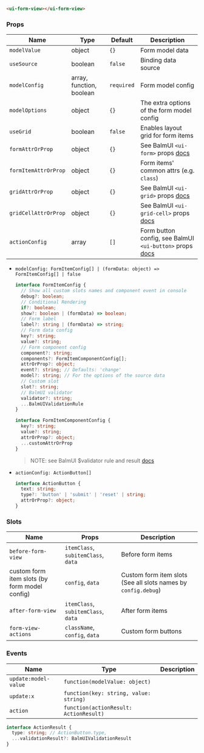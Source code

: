 ```html
<ui-form-view></ui-form-view>
```

### Props

| Name                 | Type                     | Default    | Description                                                                                                |
| -------------------- | ------------------------ | ---------- | ---------------------------------------------------------------------------------------------------------- |
| `modelValue`         | object                   | `{}`       | Form model data                                                                                            |
| `useSource`          | boolean                  | `false`    | Binding data source                                                                                        |
| `modelConfig`        | array, function, boolean | `required` | Form model config                                                                                          |
| `modelOptions`       | object                   | `{}`       | The extra options of the form model config                                                                 |
| `useGrid`            | boolean                  | `false`    | Enables layout grid for form items                                                                         |
| `formAttrOrProp`     | object                   | `{}`       | See BalmUI `<ui-form>` props [docs](https://v8.material.balmjs.com/#/layout/form)                          |
| `formItemAttrOrProp` | object                   | `{}`       | Form items' common attrs (e.g. `class`)                                                                    |
| `gridAttrOrProp`     | object                   | `{}`       | See BalmUI `<ui-grid>` props [docs](https://v8.material.balmjs.com/#/layout/grid)                          |
| `gridCellAttrOrProp` | object                   | `{}`       | See BalmUI `<ui-grid-cell>` props [docs](https://v8.material.balmjs.com/#/layout/grid)                     |
| `actionConfig`       | array                    | `[]`       | Form button config, see BalmUI `<ui-button>` props [docs](https://v8.material.balmjs.com/#/general/button) |

- `modelConfig: FormItemConfig[] | (formData: object) => FormItemConfig[] | false`

  ```ts
  interface FormItemConfig {
    // Show all custom slots names and component event in console
    debug?: boolean;
    // Conditional Rendering
    if?: boolean;
    show?: boolean | (formData) => boolean;
    // Form label
    label?: string | (formData) => string;
    // Form data config
    key?: string;
    value?: string;
    // Form component config
    component?: string;
    components?: FormItemComponentConfig[];
    attrOrProp?: object;
    event?: string; // Defaults: 'change'
    model?: string; // For the options of the source data
    // Custom slot
    slot?: string;
    // BalmUI validator
    validator?: string;
    ...BalmUIValidationRule
  }

  interface FormItemComponentConfig {
    key?: string;
    value?: string;
    attrOrProp?: object;
    ...customAttrOrProp
  }
  ```

  > NOTE: see BalmUI $validator rule and result [docs](https://v8.material.balmjs.com/#/data-input/validator)

- `actionConfig: ActionButton[]`

  ```ts
  interface ActionButton {
    text: string;
    type?: 'button' | 'submit' | 'reset' | string;
    attrOrProp?: object;
  }
  ```

### Slots

| Name                                          | Props                               | Description                                                    |
| --------------------------------------------- | ----------------------------------- | -------------------------------------------------------------- |
| `before-form-view`                            | `itemClass`, `subitemClass`, `data` | Before form items                                              |
| custom form item slots (by form model config) | `config`, `data`                    | Custom form item slots (See all slots names by `config.debug`) |
| `after-form-view`                             | `itemClass`, `subitemClass`, `data` | After form items                                               |
| `form-view-actions`                           | `className`, `config`, `data`       | Custom form buttons                                            |

### Events

| Name                 | Type                                   | Description |
| -------------------- | -------------------------------------- | ----------- |
| `update:model-value` | `function(modelValue: object)`         |             |
| `update:x`           | `function(key: string, value: string)` |             |
| `action`             | `function(actionResult: ActionResult)` |             |

```ts
interface ActionResult {
  type: string; // ActionButton.type,
  ...validationResult?: BalmUIValidationResult
}
```
